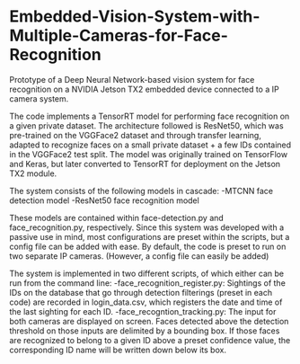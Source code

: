 # Embedded-Vision-System-with-Multiple-Cameras-for-Face-Recognition
Prototype of a Deep Neural Network-based vision system for face recognition on a NVIDIA Jetson TX2 embedded device connected to a IP camera system.

The code implements a TensorRT model for performing face recognition on a given private dataset. The architecture followed is ResNet50, which was pre-trained on the VGGFace2 dataset and through transfer learning, adapted to recognize faces on a small private dataset + a few IDs contained in the VGGFace2 test split. The model was originally trained on TensorFlow and Keras, but later converted to TensorRT for deployment on the Jetson TX2 module.

The system consists of the following models in cascade:
  -MTCNN face detection model
  -ResNet50 face recognition model
  
These models are contained within face-detection.py and face_recognition.py, respectively.
Since this system was developed with a passive use in mind, most configurations are preset within the scripts, but a config file can be
added with ease.
By default, the code is preset to run on two separate IP cameras.
(However, a config file can easily be added)

The system is implemented in two different scripts, of which either can be run from the command line: 
  -face_recognition_register.py: Sightings of the IDs on the database that go through detection filterings (preset in each code) are recorded in login_data.csv, which registers the date and time of the last sighting for each ID.
  -face_recogntion_tracking.py: The input for both cameras are displayed on screen. Faces detected above the detection threshold on those inputs are delimited by a bounding box. If those faces are recognized to belong to a given ID above a preset confidence value, the corresponding ID name will be written down below its box.
